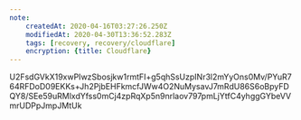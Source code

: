 ```yaml
---
note:
    createdAt: 2020-04-16T03:27:26.250Z
    modifiedAt: 2020-04-30T13:36:52.283Z
    tags: [recovery, recovery/cloudflare]
    encryption: {title: Cloudflare}
---
```

U2FsdGVkX19xwPIwzSbosjkw1rmtFI+g5qhSsUzpINr3l2mYyOns0Mv/PYuR764RFDoD09EKKs+Jh2PjbEHFkmcfJWw4O2NuMysavJ7mRdU86S6oBpyFDQY8/SEe59uRMlxdYfss0mCj4zpRqXp5n9nrlaov797pmLjYtfC4yhggGYbeVVmrUDPpJmpJMtUk